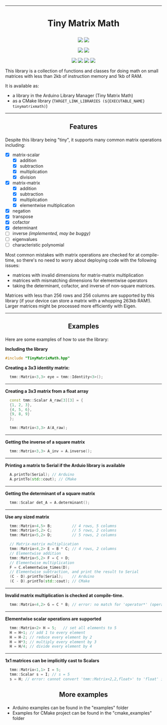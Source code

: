 --------------------
<h1>
  <p align="center"> Tiny Matrix Math </p>
</h1>

<p align="center"> 
<img src=https://github.com/m516/TinyMatrixMath/actions/workflows/arduino_compile_examples.yml/badge.svg>
<img src=https://github.com/m516/TinyMatrixMath/actions/workflows/arduino_lint.yml/badge.svg>
</p>

<p align="center"> 
<img src=https://github.com/m516/TinyMatrixMath/actions/workflows/arduino_compile_examples.yml/badge.svg>
<img src=https://github.com/m516/TinyMatrixMath/actions/workflows/arduino_lint.yml/badge.svg>
</p>

<p align="center"> 
<img src=https://img.shields.io/github/issues/m516/TinyMatrixMath>
<img src=https://img.shields.io/github/forks/m516/TinyMatrixMath>
<img src=https://img.shields.io/github/stars/m516/TinyMatrixMath>
<img src=https://img.shields.io/github/license/m516/TinyMatrixMath>
</p>


<!-- [![Arduino linter](https://github.com/m516/TinyMatrixMath/actions/workflows/check-arduino.yml/badge.svg)](https://github.com/m516/TinyMatrixMath/actions/workflows/check-arduino.yml)
[![CMake build library and examples](https://github.com/m516/TinyMatrixMath/actions/workflows/check-cmake.yml/badge.svg)](https://github.com/m516/TinyMatrixMath/actions/workflows/check-cmake.yml)
[![Arduino build and examples](https://github.com/m516/TinyMatrixMath/actions/workflows/check-arduino.yml/badge.svg)](https://github.com/m516/TinyMatrixMath/actions/workflows/compile-examples.yml)
[![issues](https://img.shields.io/github/issues/m516/TinyMatrixMath)](https://github.com/m516/TinyMatrixMath/issues)
[![forks](https://img.shields.io/github/forks/m516/TinyMatrixMath)](https://github.com/m516/TinyMatrixMath/network/members)
[![stars](https://img.shields.io/github/stars/m516/TinyMatrixMath)](https://github.com/m516/TinyMatrixMath/graphs/traffic)
[![license](https://img.shields.io/github/license/m516/TinyMatrixMath)](https://github.com/m516/TinyMatrixMath/blob/master/LICENSE) -->


This library is a collection of functions and classes 
for doing math on small matrices with less than 2kb of 
instruction memory and 1kb of RAM.

It is available as:
* a library in the Arduino Library Manager (Tiny Matrix Math)
* as a CMake library (`TARGET_LINK_LIBRARIES (${EXECUTABLE_NAME} tinymatrixmath)`)


--------------------
<h2>
  <p align="center"> Features </p>
</h2>

Despite this library being "tiny", it supports many common matrix operations including:

- [X] matrix-scalar
  - [X] addition
  - [X] subtraction
  - [X] multiplication
  - [X] division
- [X] matrix-matrix
  - [X] addition
  - [X] subtraction
  - [X] multiplication
  - [X] elementwise multiplication
- [X] negation
- [X] transpose
- [X] cofactor
- [X] determinant
- [ ] inverse *(implemented, may be buggy)*
- [ ] eigenvalues
- [ ] characteristic polynomial

Most common mistakes with matrix operations are checked for at compile-time,
so there's no need to worry about deploying code with the following issues:
* matrices with invalid dimensions for matrix-matrix multiplication
* matrices with mismatching dimensions for elementwise operators
* taking the determinant, cofactor, and inverse of non-square matrices.

Matrices with less than 256 rows and 256 columns are 
supported by this library (if your device can store
a matrix with a whopping 263kb RAM!). Larger matrices
might be processed more efficiently with Eigen.


--------------------
<h2>
  <p align="center"> Examples </p>
</h2>

Here are some examples of how to use the library:

**Including the library**
```cpp
#include "TinyMatrixMath.hpp"
```

**Creating a 3x3 identity matrix:**
```cpp
  tmm::Matrix<3,3> eye = tmm::Identity<3>();
```
-------------
**Creating a 3x3 matrix from a float array**
```cpp
  const tmm::Scalar A_raw[3][3] = {
  {1, 2, 3},
  {4, 5, 6},
  {9, 8, 9}
  };

  tmm::Matrix<3,3> A(A_raw);
```
-------------
**Getting the inverse of a square matrix**
```cpp
  tmm::Matrix<3,3> A_inv = A.inverse();
```
-------------
**Printing a matrix to Serial if the Arduio library is available**
```cpp
  A.printTo(Serial); // Arduino
  A.printTo(std::cout); // CMake
```
-------------
**Getting the determinant of a square matrix**
```cpp
  tmm::Scalar det_A = A.determinant();
```
-------------
**Use any sized matrix**
```cpp
  tmm::Matrix<4,5> B;         // 4 rows, 5 columns
  tmm::Matrix<5,2> C;         // 5 rows, 2 columns
  tmm::Matrix<5,2> D;         // 5 rows, 2 columns

  // Matrix-matrix multiplication
  tmm::Matrix<4,2> E = B * C; // 4 rows, 2 columns
  // Elementwise addition
  tmm::Matrix<5,2> F = C + D;
  // Elementwise multiplication
  F = C.elementwise_times(D);
  // Elementwise subtraction, and print the result to Serial
  (C - D).printTo(Serial);    // Arduino
  (C - D).printTo(std::cout); // CMake
```
-------------
**Invalid matrix multiplication is checked at compile-time.**
```cpp
  tmm::Matrix<4,2> G = C * B; // error: no match for 'operator*' (operand types are 'tmm::Matrix<5, 2, float>' and 'tmm::Matrix<4, 5, float>')
```
-------------
**Elementwise scalar operations are supported**
```cpp
  tmm::Matrix<2> H = 5;   // set all elements to 5
  H = H+1; // add 1 to every element
  H = H-2; // reduce every element by 2
  H = H*3; // multiply every element by 3
  H = H/4; // divide every element by 4
```
-------------
**1x1 matrices can be implicitly cast to Scalars**
```cpp
  tmm::Matrix<1,1> I = 5;
  tmm::Scalar s = I; // s = 5
  s = H; // error: cannot convert 'tmm::Matrix<2,2,float>' to 'float' in assignment
```



<h2>
  <p align="center"> More examples </p>
</h2>

* Arduino examples can be found in the "examples" folder
* Examples for CMake project can be found in the "cmake_examples" folder
